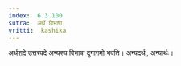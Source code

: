 ```yaml
---
index:  6.3.100
sutra:  अर्थे विभाषा
vritti:  kashika 
---
```


अर्थशदे उत्तरपदे अन्यस्य विभाषा दुगागमो भवति। अन्यदर्थः, अन्यार्थः।

